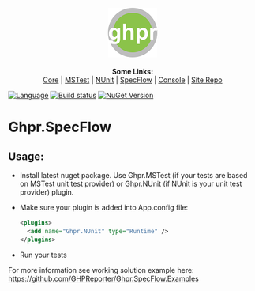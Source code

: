 <p align="center">
  <a href="https://ghpreporter.github.io/"><img src="https://github.com/GHPReporter/GHPReporter.github.io/blob/master/img/logo-small.png?raw=true" alt="Project icon"></a>
  <br><br>
  <b>Some Links:</b><br>
  <a href="https://github.com/GHPReporter/Ghpr.Core">Core</a> |
  <a href="https://github.com/GHPReporter/Ghpr.MSTest">MSTest</a> |
  <a href="https://github.com/GHPReporter/Ghpr.NUnit">NUnit</a> |
  <a href="https://github.com/GHPReporter/Ghpr.SpecFlow">SpecFlow</a> |
  <a href="https://github.com/GHPReporter/Ghpr.Console">Console</a> |
  <a href="https://github.com/GHPReporter/GHPReporter.github.io/">Site Repo</a>
</p>

[![Language](http://gh-toprated.info/Badges/LanguageBadge?user=GHPReporter&repo=Ghpr.SpecFlow&theme=light&fontWeight=bold)](https://github.com/GHPReporter/Ghpr.SpecFlow)
[![Build status](https://ci.appveyor.com/api/projects/status/jtmugpb1axnpc97g?svg=true)](https://ci.appveyor.com/project/elv1s42/ghpr-specflow)
[![NuGet Version](https://img.shields.io/nuget/v/Ghpr.SpecFlowPlugin.svg)](https://www.nuget.org/packages/Ghpr.SpecFlowPlugin)

# Ghpr.SpecFlow

## Usage:

 - Install latest nuget package. Use Ghpr.MSTest (if your tests are based on MSTest unit test provider) or Ghpr.NUnit (if NUnit is your unit test provider) plugin.
 - Make sure your plugin is added into App.config file:

    ```xml
    <plugins>
      <add name="Ghpr.NUnit" type="Runtime" />
    </plugins>
    ```
    
 - Run your tests
 
For more information see working solution example here: https://github.com/GHPReporter/Ghpr.SpecFlow.Examples
